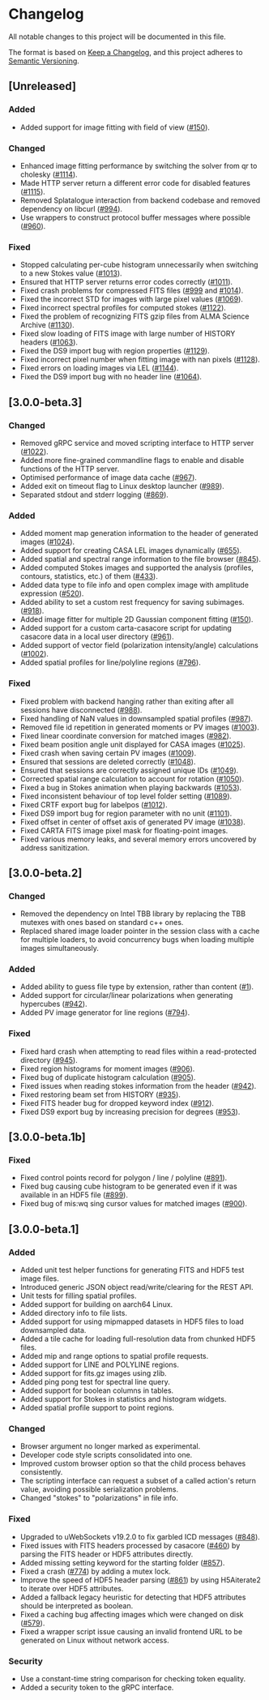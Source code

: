 # Changelog
All notable changes to this project will be documented in this file.

The format is based on [Keep a Changelog](https://keepachangelog.com/en/1.0.0/),
and this project adheres to [Semantic Versioning](https://semver.org/spec/v2.0.0.html).

## [Unreleased]

### Added
* Added support for image fitting with field of view ([#150](https://github.com/CARTAvis/carta-backend/issues/150)).

### Changed
* Enhanced image fitting performance by switching the solver from qr to cholesky ([#1114](https://github.com/CARTAvis/carta-backend/pull/1114)).
* Made HTTP server return a different error code for disabled features ([#1115](https://github.com/CARTAvis/carta-backend/issues/1115)).
* Removed Splatalogue interaction from backend codebase and removed dependency on libcurl ([#994](https://github.com/cartavis/carta-backend/issues/994)).
* Use wrappers to construct protocol buffer messages where possible ([#960](https://github.com/CARTAvis/carta-backend/issues/960)).

### Fixed
* Stopped calculating per-cube histogram unnecessarily when switching to a new Stokes value ([#1013](https://github.com/CARTAvis/carta-backend/issues/1013)).
* Ensured that HTTP server returns error codes correctly ([#1011](https://github.com/CARTAvis/carta-backend/issues/1011)).
* Fixed crash problems for compressed FITS files ([#999](https://github.com/CARTAvis/carta-backend/issues/999) and [#1014](https://github.com/CARTAvis/carta-backend/issues/1014)).
* Fixed the incorrect STD for images with large pixel values ([#1069](https://github.com/CARTAvis/carta-backend/issues/1069)).
* Fixed incorrect spectral profiles for computed stokes ([#1122](https://github.com/CARTAvis/carta-backend/issues/1122)). 
* Fixed the problem of recognizing FITS gzip files from ALMA Science Archive ([#1130](https://github.com/CARTAvis/carta-backend/issues/1130)).
* Fixed slow loading of FITS image with large number of HISTORY headers ([#1063](https://github.com/CARTAvis/carta-backend/issues/1063)).
* Fixed the DS9 import bug with region properties ([#1129](https://github.com/CARTAvis/carta-backend/issues/1129)).
* Fixed incorrect pixel number when fitting image with nan pixels ([#1128](https://github.com/CARTAvis/carta-backend/pull/1128)).
* Fixed errors on loading images via LEL ([#1144](https://github.com/CARTAvis/carta-backend/issues/1144)).
* Fixed the DS9 import bug with no header line ([#1064](https://github.com/CARTAvis/carta-backend/issues/1064)).

## [3.0.0-beta.3]

### Changed
* Removed gRPC service and moved scripting interface to HTTP server ([#1022](https://github.com/CARTAvis/carta-backend/pull/1022)).
* Added more fine-grained commandline flags to enable and disable functions of the HTTP server.
* Optimised performance of image data cache ([#967](https://github.com/CARTAvis/carta-backend/issues/967)).
* Added exit on timeout flag to Linux desktop launcher ([#989](https://github.com/CARTAvis/carta-backend/issues/989)).
* Separated stdout and stderr logging ([#869](https://github.com/CARTAvis/carta-backend/issues/869)).

### Added
* Added moment map generation information to the header of generated images ([#1024](https://github.com/CARTAvis/carta-backend/issues/1024)).
* Added support for creating CASA LEL images dynamically ([#655](https://github.com/CARTAvis/carta-backend/issues/665)).
* Added spatial and spectral range information to the file browser ([#845](https://github.com/CARTAvis/carta-backend/issues/845)).
* Added computed Stokes images and supported the analysis (profiles, contours, statistics, etc.) of them ([#433](https://github.com/CARTAvis/carta-backend/issues/433)).
* Added data type to file info and open complex image with amplitude expression ([#520](https://github.com/CARTAvis/carta-backend/issues/520)).
* Added ability to set a custom rest frequency for saving subimages. ([#918](https://github.com/CARTAvis/carta-backend/issues/918)).
* Added image fitter for multiple 2D Gaussian component fitting ([#150](https://github.com/CARTAvis/carta-backend/issues/150)).
* Added support for a custom carta-casacore script for updating casacore data in a local user directory ([#961](https://github.com/CARTAvis/carta-backend/issues/961)).
* Added support of vector field (polarization intensity/angle) calculations ([#1002](https://github.com/CARTAvis/carta-backend/issues/1002)).
* Added spatial profiles for line/polyline regions ([#796](https://github.com/CARTAvis/carta-backend/issues/796)).

### Fixed
* Fixed problem with backend hanging rather than exiting after all sessions have disconnected ([#988](https://github.com/CARTAvis/carta-backend/pull/988)).
* Fixed handling of NaN values in downsampled spatial profiles ([#987](https://github.com/CARTAvis/carta-backend/pull/987)).
* Removed file id repetition in generated moments or PV images ([#1003](https://github.com/CARTAvis/carta-backend/pull/1003)).
* Fixed linear coordinate conversion for matched images ([#982](https://github.com/CARTAvis/carta-backend/issues/982)).
* Fixed beam position angle unit displayed for CASA images ([#1025](https://github.com/CARTAvis/carta-backend/issues/1025)).
* Fixed crash when saving certain PV images ([#1009](https://github.com/CARTAvis/carta-backend/issues/1009)).
* Ensured that sessions are deleted correctly ([#1048](https://github.com/CARTAvis/carta-backend/pull/1048)).
* Ensured that sessions are correctly assigned unique IDs ([#1049](https://github.com/CARTAvis/carta-backend/pull/1049)).
* Corrected spatial range calculation to account for rotation ([#1050](https://github.com/CARTAvis/carta-backend/issues/1050)).
* Fixed a bug in Stokes animation when playing backwards ([#1053](https://github.com/CARTAvis/carta-backend/pull/1053)).
* Fixed inconsistent behaviour of top level folder setting ([#1089](https://github.com/CARTAvis/carta-backend/issues/1089)).
* Fixed CRTF export bug for labelpos ([#1012](https://github.com/CARTAvis/carta-backend/issues/1012)).
* Fixed DS9 import bug for region parameter with no unit ([#1101](https://github.com/CARTAvis/carta-backend/issues/1101)).
* Fixed offset in center of offset axis of generated PV image ([#1038](https://github.com/CARTAvis/carta-backend/issues/1038)).
* Fixed CARTA FITS image pixel mask for floating-point images.
* Fixed various memory leaks, and several memory errors uncovered by address sanitization.

## [3.0.0-beta.2]

### Changed
* Removed the dependency on Intel TBB library by replacing the TBB mutexes with ones based on standard c++ ones.
* Replaced shared image loader pointer in the session class with a cache for multiple loaders, to avoid concurrency bugs when loading multiple images simultaneously.

### Added
* Added ability to guess file type by extension, rather than content ([#1](https://github.com/CARTAvis/carta/issues/1)).
* Added support for circular/linear polarizations when generating hypercubes ([#942](https://github.com/CARTAvis/carta-backend/issues/942)).
* Added PV image generator for line regions ([#794](https://github.com/CARTAvis/carta-backend/issues/794)).

### Fixed

* Fixed hard crash when attempting to read files within a read-protected directory ([#945](https://github.com/CARTAvis/carta-backend/issues/945)).
* Fixed region histograms for moment images ([#906](https://github.com/CARTAvis/carta-backend/issues/906)).
* Fixed bug of duplicate histogram calculation ([#905](https://github.com/CARTAvis/carta-backend/pull/905)).
* Fixed issues when reading stokes information from the header ([#942](https://github.com/CARTAvis/carta-backend/issues/942)).
* Fixed restoring beam set from HISTORY ([#935](https://github.com/CARTAvis/carta-backend/issues/935)).
* Fixed FITS header bug for dropped keyword index ([#912](https://github.com/CARTAvis/carta-backend/issues/912)).
* Fixed DS9 export bug by increasing precision for degrees ([#953](https://github.com/CARTAvis/carta-backend/issues/953)).

## [3.0.0-beta.1b]

### Fixed

* Fixed control points record for polygon / line / polyline ([#891](https://github.com/CARTAvis/carta-backend/issues/891)).
* Fixed bug causing cube histogram to be generated even if it was available in an HDF5 file ([#899](https://github.com/CARTAvis/carta-backend/issues/899)).
* Fixed bug of mis:wq
sing cursor values for matched images ([#900](https://github.com/CARTAvis/carta-backend/issues/900)).

## [3.0.0-beta.1]

### Added

* Added unit test helper functions for generating FITS and HDF5 test image files.
* Introduced generic JSON object read/write/clearing for the REST API.
* Unit tests for filling spatial profiles.
* Added support for building on aarch64 Linux.
* Added directory info to file lists.
* Added support for using mipmapped datasets in HDF5 files to load downsampled data.
* Added a tile cache for loading full-resolution data from chunked HDF5 files.
* Added mip and range options to spatial profile requests.
* Added support for LINE and POLYLINE regions.
* Added support for fits.gz images using zlib.
* Added ping pong test for spectral line query.
* Added support for boolean columns in tables.
* Added support for Stokes in statistics and histogram widgets.
* Added spatial profile support to point regions.

### Changed

* Browser argument no longer marked as experimental.
* Developer code style scripts consolidated into one.
* Improved custom browser option so that the child process behaves consistently.
* The scripting interface can request a subset of a called action's return value, avoiding possible serialization problems.
* Changed "stokes" to "polarizations" in file info.

### Fixed

* Upgraded to uWebSockets v19.2.0 to fix garbled ICD messages ([#848](https://github.com/CARTAvis/carta-backend/issues/848)).
* Fixed issues with FITS headers processed by casacore ([#460](https://github.com/CARTAvis/carta-backend/issues/460)) by parsing the FITS header or HDF5 attributes directly.
* Added missing setting keyword for the starting folder ([#857](https://github.com/CARTAvis/carta-backend/issues/857)).
* Fixed a crash ([#774](https://github.com/CARTAvis/carta-backend/issues/774)) by adding a mutex lock.
* Improve the speed of HDF5 header parsing ([#861](https://github.com/CARTAvis/carta-backend/issues/861)) by using H5Aiterate2 to iterate over HDF5 attributes.
* Added a fallback legacy heuristic for detecting that HDF5 attributes should be interpreted as boolean.
* Fixed a caching bug affecting images which were changed on disk ([#579](https://github.com/CARTAvis/carta-backend/issues/579)).
* Fixed a wrapper script issue causing an invalid frontend URL to be generated on Linux without network access.

### Security

* Use a constant-time string comparison for checking token equality.
* Added a security token to the gRPC interface.
